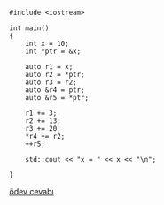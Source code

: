 
```
#include <iostream>

int main()
{
	int x = 10;
	int *ptr = &x;

	auto r1 = x;
	auto r2 = *ptr;
	auto r3 = r2;
	auto &r4 = ptr;
	auto &r5 = *ptr;

	r1 += 3;
	r2 += 13;
	r3 += 20;
	*r4 += r2;
	++r5;

	std::cout << "x = " << x << "\n";

}
```

[ödev cevabı](https://www.youtube.com/watch?v=5Foj9k1OGTA)
